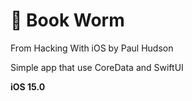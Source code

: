 # 📕 Book Worm

From Hacking With iOS by Paul Hudson

Simple app that use CoreData and SwiftUI 

**iOS 15.0**
